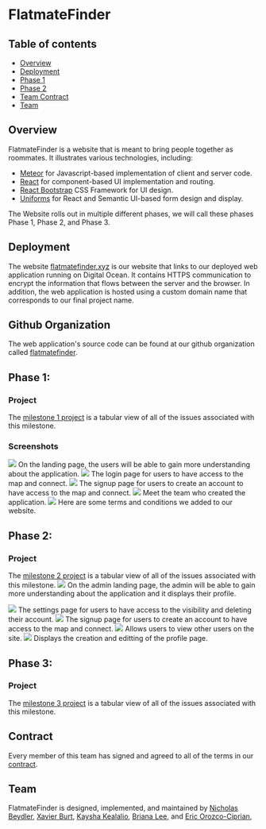 # FlatmateFinder

## Table of contents

* [Overview](#overview)
* [Deployment](#deployment)
* [Phase 1](#overview)
* [Phase 2](#overview)
* [Team Contract](#contract)
* [Team](#team)

## Overview

FlatmateFinder is a website that is meant to bring people together as roommates. It illustrates various technologies, including:

* [Meteor](https://www.meteor.com/) for Javascript-based implementation of client and server code.
* [React](https://reactjs.org/) for component-based UI implementation and routing.
* [React Bootstrap](https://react-bootstrap.github.io/) CSS Framework for UI design.
* [Uniforms](https://uniforms.tools/) for React and Semantic UI-based form design and display.

The Website rolls out in multiple different phases, we will call these phases Phase 1, Phase 2, and Phase 3.

## Deployment

The website [flatmatefinder.xyz](https://flatmatefinder.xyz/) is our website that links to our deployed web application running on Digital Ocean. It contains HTTPS communication to encrypt the information that flows between the server and the browser. In addition, the web application is hosted using a custom domain name that corresponds to our final project name.

## Github Organization

The web application's source code can be found at our github organization called [flatmatefinder](https://github.com/flatmatefinder).

## Phase 1:

### Project

The [milestone 1 project](https://github.com/orgs/flatmatefinder/projects/1/) is a tabular view of all of the issues associated with this milestone.

### Screenshots

<img src="img/homepage.png">
On the landing page, the users will be able to gain more understanding about the application.

<img src="img/login.png">
The login page for users to have access to the map and connect. 

<img src="img/signup.png">
The signup page for users to create an account to have access to the map and connect. 

<img src="img/meettheteam.png">
Meet the team who created the application. 

<img src="img/termsofservice.png">
Here are some terms and conditions we added to our website. 



## Phase 2:

### Project

The [milestone 2 project](https://github.com/orgs/flatmatefinder/projects/2/) is a tabular view of all of the issues associated with this milestone.
<img src="img/adminlandingpage.gif">
On the admin landing page, the admin will be able to gain more understanding about the application and it displays their profile.

<img src="img/settings.gif">
The settings page for users to have access to the visibility and deleting their account. 

<img src="img/signup.png">
The signup page for users to create an account to have access to the map and connect. 

<img src="img/foryou.png">
Allows users to view other users on the site. 

<img src="img/profile.png">
Displays the creation and editting of the profile page.

## Phase 3:

### Project

The [milestone 3 project](https://github.com/orgs/flatmatefinder/projects/4/) is a tabular view of all of the issues associated with this milestone.

## Contract
Every member of this team has signed and agreed to all of the terms in our [contract](https://docs.google.com/document/d/15glZaHxvn-8OiJt8GSdNYwgJU4knJpIULpwFodKEaSY/edit?usp=sharing).

## Team

FlatmateFinder is designed, implemented, and maintained by [Nicholas Beydler](https://beydlern.github.io/), [Xavier Burt](https://xavierburt.github.io), [Kaysha Kealalio](https://kayshakk.github.io/), [Briana Lee](http://bri111.github.io/), and
[Eric Orozco-Ciprian](https://erickorozcociprian.github.io/), 

